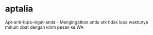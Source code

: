# aptalia
Apt-anti-lupa-ingat-anda - Mengingatkan anda utk tidak lupa waktunya minum obat dengan kirim pesan ke WA
